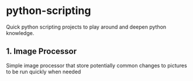 # python-scripting
Quick python scripting projects to play around and deepen python knowledge.

## 1. Image Processor
Simple image processor that store potentially common changes to pictures to be run quickly when needed